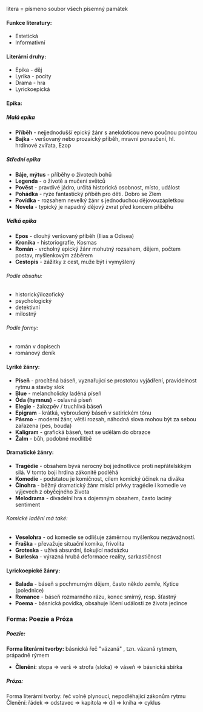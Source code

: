 litera = písmeno 
soubor všech písemný památek 

#### **Funkce literatury:**
- Estetická
- Informativní

#### **Literární druhy:**
- Epika - děj
- Lyrika - pocity 
- Drama - hra
- Lyrickoepická

#### **Epika:** 
##### **Malá epika**
- **Příběh** - nejjednodušší epický žánr s anekdoticou nevo poučnou pointou
- **Bajka** - veršovaný nebo prozaický příběh, mravní ponaučení, hl. hrdinové zvířata, Ezop
##### **Střední epika**
- **Báje, mýtus** - příběhy o životech bohů
- **Legenda** - o životě a mučení světců
- **Pověst** - pravdivé jádro, určitá historická osobnost, místo, událost
- **Pohádka** - ryze fantastický příběh pro děti. Dobro se Zlem
- **Povídka** - rozsahem nevelký žánr s jednoduchou dějovouzápletkou
- **Novela** - typický je napadný dějový zvrat před koncem příběhu
##### **Velká epika**
- **Epos** - dlouhý veršovaný příběh (Ilias a Odisea)
- **Kronika** - historiografie, Kosmas
- **Román** - vrcholný epický žánr mohutný rozsahem, dějem, počtem postav, myšlenkovým záběrem
- **Cestopis** - zážitky z cest, muže být i vymyšlený
###### Podle obsahu: 
- historickýïlozofický 
- psychologický
- detektivní
- milostný
###### Podle formy:
- román v dopisech 
- románový deník
#### **Lyriké žánry:** 
- **Píseň** - procítěná báseň, vyznařující se prostotou vyjádření, pravidelnost rytmu a stavby slok
- **Blue** - melancholicky laděná píseň
- **Óda (hymnus)** - oslavná píseň
- **Elegie** - žalozpěv / truchlivá báseň
- **Epigram** - krátká, vybroušený báseň v satirickém tónu 
- **Pásmo** - moderní žánr, větši rozsah, náhodná slova mohou být za sebou zařazena (pes, bouda)
- **Kaligram** - grafická báseň, text se udělám do obrazce
- **Žalm** - bůh, podobné modlitbě
#### **Dramatické žánry:**
- **Tragédie** - obsahem bývá nerocný boj jednotlivce proti nepřátelskkým silá. V tomto boji hrdina zákonitě podléhá
- **Komedie** - podstatou je komičnost, cílem komický účinek na diváka
- **Činohra** - běžný dramatický žánr mísící privky tragédie i komedie ve výjevech z obyčejného života 
- **Melodrama** - divadelní hra s dojemným obsahem, často laciný sentiment
###### Komické ladění má také:
- **Veselohra** - od komedie se odlišuje záměrnou myšlenkou nezávažností.
- **Fraška** - převažuje situační komika, frivolita
- **Groteska** - užívá absurdní, šokující nadsázku
- **Burleska** - výrazná hrubá deformace reality, sarkastičnost
#### **Lyrickoepické** žánry:
- **Balada** - báseň s pochmurným dějem, často někdo zemře, Kytice (polednice)
- **Romance** - báseň rozmarného rázu, konec smírný, resp. šťastný
- **Poema** - básnická povídka, obsahuje líčení události ze života jedince
### Forma: Poezie a Próza 
##### Poezie:
**Forma literární tvorby:** básnická řeč "vázaná" , tzn. vázaná rytmem, prápadně rýmem
- **Členění:** stopa => verš => strofa (sloka) => váseň => básnická sbírka
##### **Próza**:
Forma literární tvorby: řeč volně plynoucí, nepodléhající zákonům rytmu
Členění: řádek => odstavec => kapitola => díl => kniha => cyklus